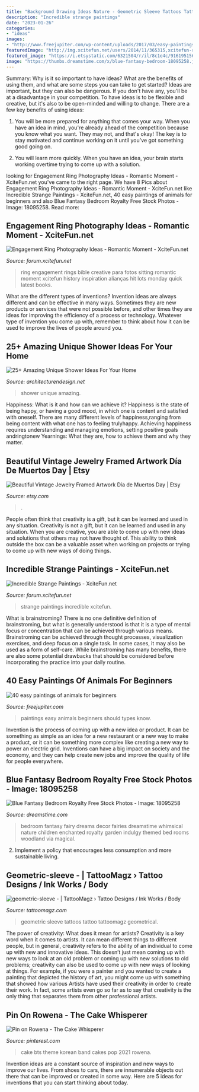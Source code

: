 ```yaml
---
title: "Background Drawing Ideas Nature - Geometric Sleeve Tattoos Tattoo Tattoomagz Geometrical"
description: "Incredible strange paintings"
date: "2023-01-26"
categories:
- "ideas"
images:
- "http://www.freejupiter.com/wp-content/uploads/2017/03/easy-paintings-of-animals27.jpg"
featuredImage: "http://img.xcitefun.net/users/2014/11/365315,xcitefun-ring-photography-9.jpg"
featured_image: "https://i.etsystatic.com/6321504/r/il/8c1e4c/916195156/il_1588xN.916195156_kn3d.jpg"
image: "https://thumbs.dreamstime.com/x/blue-fantasy-bedroom-18095258.jpg"
---
```



Summary: Why is it so important to have ideas? What are the benefits of using them, and what are some steps you can take to get started?
Ideas are important, but they can also be dangerous. If you don't have any, you'll be at a disadvantage in your competition. To have ideas is to be flexible and creative, but it's also to be open-minded and willing to change. There are a few key benefits of using ideas: 
1) You will be more prepared for anything that comes your way. When you have an idea in mind, you're already ahead of the competition because you know what you want. They may not, and that's okay! The key is to stay motivated and continue working on it until you've got something good going on. 

2) You will learn more quickly. When you have an idea, your brain starts working overtime trying to come up with a solution.

	

		
looking for Engagement Ring Photography Ideas - Romantic Moment - XciteFun.net you've came to the right page. We have 8 Pics about Engagement Ring Photography Ideas - Romantic Moment - XciteFun.net like Incredible Strange Paintings - XciteFun.net, 40 easy paintings of animals for beginners and also Blue Fantasy Bedroom Royalty Free Stock Photos - Image: 18095258. Read more:
		
    
## Engagement Ring Photography Ideas - Romantic Moment - XciteFun.net

<img loading=lazy src="http://img.xcitefun.net/users/2014/11/365315,xcitefun-ring-photography-9.jpg" onerror="this.onerror=null;this.src='https://tse3.mm.bing.net/th?id=OIP.44M2e-E-Vet9wyc6KonDUQHaE7&amp;pid=15.1';" alt="Engagement Ring Photography Ideas - Romantic Moment - XciteFun.net">

_Source: forum.xcitefun.net_

>ring engagement rings bible creative para fotos sitting romantic moment xcitefun history inspiration alianças hit lots monday quick latest books. 

	

What are the different types of inventions?
Invention ideas are always different and can be effective in many ways. Sometimes they are new products or services that were not possible before, and other times they are ideas for improving the efficiency of a process or technology. Whatever type of invention you come up with, remember to think about how it can be used to improve the lives of people around you.

    
## 25+ Amazing Unique Shower Ideas For Your Home

<img loading=lazy src="https://cdn.architecturendesign.net/wp-content/uploads/2016/03/AD-Amazing-Unique-Shower-Ideas-For-Your-Home-19.jpg" onerror="this.onerror=null;this.src='https://tse1.mm.bing.net/th?id=OIP.Ocr16de7kefxgQKJn4g_HAHaFj&amp;pid=15.1';" alt="25+ Amazing Unique Shower Ideas For Your Home">

_Source: architecturendesign.net_

>shower unique amazing. 

	

Happiness: What is it and how can we achieve it?
Happiness is the state of being happy, or having a good mood, in which one is content and satisfied with oneself. There are many different levels of happiness,ranging from being content with what one has to feeling trulyhappy. Achieving happiness requires understanding and managing emotions, setting positive goals andringtonew Yearnings: What they are, how to achieve them and why they matter.

    
## Beautiful Vintage Jewelry Framed Artwork Día De Muertos Day | Etsy

<img loading=lazy src="https://i.etsystatic.com/6321504/r/il/8c1e4c/916195156/il_1588xN.916195156_kn3d.jpg" onerror="this.onerror=null;this.src='https://tse1.mm.bing.net/th?id=OIP.l7UHvvH9y9zV25n8Xcu1sgHaJ3&amp;pid=15.1';" alt="Beautiful Vintage Jewelry Framed Artwork Día de Muertos Day | Etsy">

_Source: etsy.com_

>. 

	

People often think that creativity is a gift, but it can be learned and used in any situation.
Creativity is not a gift, but it can be learned and used in any situation. When you are creative, you are able to come up with new ideas and solutions that others may not have thought of. This ability to think outside the box can be a valuable asset when working on projects or trying to come up with new ways of doing things.

    
## Incredible Strange Paintings - XciteFun.net

<img loading=lazy src="https://img.xcitefun.net/users/2013/02/314807,xcitefun-incredibly-strange-paintings-2.jpg" onerror="this.onerror=null;this.src='https://tse2.mm.bing.net/th?id=OIP.yzFW6iZu2MuChp7V_xhIuAHaMK&amp;pid=15.1';" alt="Incredible Strange Paintings - XciteFun.net">

_Source: forum.xcitefun.net_

>strange paintings incredible xcitefun. 

	

What is brainstroming?
There is no one definitive definition of brainstroming, but what is generally understood is that it is a type of mental focus or concentration that can be achieved through various means. Brainstroming can be achieved through thought processes, visualization exercises, and deep focus on a single task. In some cases, it may also be used as a form of self-care. While brainstroming has many benefits, there are also some potential drawbacks that should be considered before incorporating the practice into your daily routine.

    
## 40 Easy Paintings Of Animals For Beginners

<img loading=lazy src="http://www.freejupiter.com/wp-content/uploads/2017/03/easy-paintings-of-animals27.jpg" onerror="this.onerror=null;this.src='https://tse1.mm.bing.net/th?id=OIP.3kGqZeGJJwW1LvJyMyD-awHaJ4&amp;pid=15.1';" alt="40 easy paintings of animals for beginners">

_Source: freejupiter.com_

>paintings easy animals beginners should types know. 

	

Invention is the process of coming up with a new idea or product. It can be something as simple as an idea for a new restaurant or a new way to make a product, or it can be something more complex like creating a new way to power an electric grid. Inventions can have a big impact on society and the economy, and they can help create new jobs and improve the quality of life for people everywhere.

    
## Blue Fantasy Bedroom Royalty Free Stock Photos - Image: 18095258

<img loading=lazy src="https://thumbs.dreamstime.com/x/blue-fantasy-bedroom-18095258.jpg" onerror="this.onerror=null;this.src='https://tse3.mm.bing.net/th?id=OIP.WiyGKA_uaEAYFYfxJPF1ZAAAAA&amp;pid=15.1';" alt="Blue Fantasy Bedroom Royalty Free Stock Photos - Image: 18095258">

_Source: dreamstime.com_

>bedroom fantasy fairy dreams decor fairies dreamstime whimsical nature children enchanted royalty garden indulgy themed bed rooms woodland via magical. 

	

2. Implement a policy that encourages less consumption and more sustainable living. 

    
## Geometric-sleeve - | TattooMagz › Tattoo Designs / Ink Works / Body

<img loading=lazy src="https://tattoomagz.com/wp-content/uploads/2014/05/geometric-sleeve.jpg" onerror="this.onerror=null;this.src='https://tse3.mm.bing.net/th?id=OIP.7is0Vm4wcmBCnfVxZLsLyQHaJ4&amp;pid=15.1';" alt="geometric-sleeve - | TattooMagz › Tattoo Designs / Ink Works / Body">

_Source: tattoomagz.com_

>geometric sleeve tattoos tattoo tattoomagz geometrical. 

	

The power of creativity: What does it mean for artists?
Creativity is a key word when it comes to artists. It can mean different things to different people, but in general, creativity refers to the ability of an individual to come up with new and innovative ideas. This doesn’t just mean coming up with new ways to look at an old problem or coming up with new solutions to old problems; creativity can also be used to come up with new ways of looking at things. For example, if you were a painter and you wanted to create a painting that depicted the history of art, you might come up with something that showed how various Artists have used their creativity in order to create their work. In fact, some artists even go so far as to say that creativity is the only thing that separates them from other professional artists.

    
## Pin On Rowena - The Cake Whisperer

<img loading=lazy src="https://i.pinimg.com/736x/c7/34/d1/c734d14b8d2eb17f5f971d3ff0fa7331.jpg" onerror="this.onerror=null;this.src='https://tse3.mm.bing.net/th?id=OIP.WDLTJi9SugDyFzLaI35exAHaJ3&amp;pid=15.1';" alt="Pin on Rowena - The Cake Whisperer">

_Source: pinterest.com_

>cake bts theme korean band cakes pop 2021 rowena. 

	

Invention ideas are a constant source of inspiration and new ways to improve our lives. From shoes to cars, there are innumerable objects out there that can be improved or created in some way. Here are 5 ideas for inventions that you can start thinking about today.

